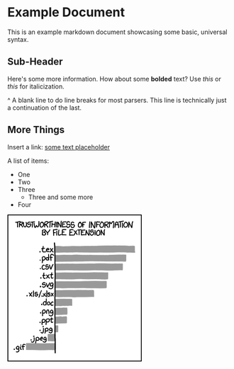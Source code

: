 # Example Document

This is an example markdown document showcasing some basic, universal
syntax.

## Sub-Header

Here's some more information. How about some **bolded** text? Use *this*
or *this* for italicization.

\^ A blank line to do line breaks for most parsers. This line is
technically just a continuation of the last.

## More Things

Insert a link: [some text placeholder](https://en.wikipedia.org/)

A list of items:

-   One
-   Two
-   Three
    -   Three and some more
-   Four

![Image!](./xkcd-file-ext.png)
